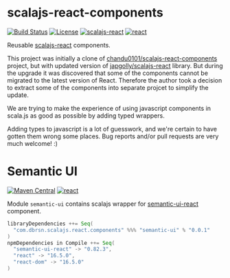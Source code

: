 scalajs-react-components
========================

[![Build Status](https://travis-ci.org/dborisenko/scalajs-react-components.svg?branch=master)](https://travis-ci.org/dborisenko/scalajs-react-components)
[![License](https://img.shields.io/github/license/dborisenko/scalajs-react-components.svg)](LICENSE)
[![scalajs-react](https://img.shields.io/badge/scalajs--react-1.2.3-blue.svg)](https://github.com/japgolly/scalajs-react)
[![react](https://img.shields.io/badge/react-16.5.0-blue.svg)](https://reactjs.org)

Reusable [scalajs-react](https://github.com/japgolly/scalajs-react) components.

This project was initially a clone of [chandu0101/scalajs-react-components](https://github.com/chandu0101/scalajs-react-components) project, but with updated version of [japgolly/scalajs-react](https://github.com/japgolly/scalajs-react) library. But during the upgrade it was discovered that some of the components cannot be migrated to the latest version of React. Therefore the author took a decision to extract some of the components into separate projcet to simplify the update.

We are trying to make the experience of using javascript components in scala.js as good as possible by adding typed wrappers.

Adding types to javascript is a lot of guesswork, and we're certain to have gotten them wrong
 some places. Bug reports and/or pull requests are very much welcome! :)

# Semantic UI
[![Maven Central](https://img.shields.io/maven-central/v/com.dbrsn.scalajs.react.components/semantic-ui_sjs0.6_2.12.svg)](https://maven-badges.herokuapp.com/maven-central/com.dbrsn.scalajs.react.components/semantic-ui_sjs0.6_2.12)
[![react](https://img.shields.io/badge/semantic--ui--react-0.82.3-blue.svg)](https://www.npmjs.com/package/semantic-ui-react)

Module `semantic-ui` contains scalajs wrapper for [semantic-ui-react](https://react.semantic-ui.com) component.

```scala
libraryDependencies ++= Seq(
  "com.dbrsn.scalajs.react.components" %%% "semantic-ui" % "0.0.1"
)
npmDependencies in Compile ++= Seq(
  "semantic-ui-react" -> "0.82.3",
  "react" -> "16.5.0",
  "react-dom" -> "16.5.0"
)
```

